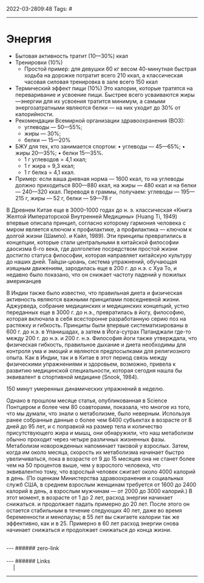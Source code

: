 2022-03-2809:48
Tags: #

---
# Энергия
- Бытовая активность тратит (10—30%) ккал
- Тренировки (10%)
	- Простой пример: для девушки 60 кг весом 40-минутная быстрая ходьба на дорожке потратит всего 210 ккал, а классическая часовая силовая тренировка в зале всего 150 ккал
- Термический эффект пищи (10%) Это калории, которые тратятся на переваривание и усвоение пищи. Быстрее всего усваиваются жиры —энергии для их усвоения тратится минимум, а самыми энергозатратными являются белки — на них уходит до 30% от калорийности.
- Рекомендации Всемирной организации здравоохранения (ВОЗ):
	-  углеводы — 50—55%;
	-  жиры — 30%;
	-  белки — 15—20%
- БЖУ для тех, кто занимается спортом:
	• углеводы — 45—65%;
	• жиры 20—35%;
	• белки 15—35%.
	- 1 г углеводов = 4,1 ккал;
	- 1 г жира = 9,3 ккал;
	- 1 г белка = 4,1 ккал.
- Пример: если ваша дневная норма — 1600 ккал, то на углеводы должно приходиться 800—880 ккал, на жиры — 480 ккал и на белки — 240—320 ккал. Переводя в граммы, получаем: углеводы — 195—215 г, жиры — 52 г, белки — 59—78 г


В Древнем Китае еще в 3000–1000 годах до н. э. классическая «Книга Желтой Императорской Внутренней Медицины» (Huang Ti, 1949) впервые описала принцип, согласно которому гармония человека с миром является ключом к профилактике, а профилактика — ключом к долгой жизни (Шампо). и Кайл, 1989). Эти принципы превратились в концепции, которые стали центральными в китайской философии даосизма 6-го века, где долголетие посредством простой жизни достигло статуса философии, которая направляет китайскую культуру до наших дней. Тайцзи-цюань, система упражнений, обучающая изящным движениям, зародилась еще в 200 г. до н.э. с Хуа То, и недавно было показано, что он снижает частоту падений у пожилых американцев

В Индии также было известно, что правильная диета и физическая активность являются важными принципами повседневной жизни. Аджурведа, собрание медицинских и медицинских концепций, устно переданных еще в 3000 г. до н.э., превратилась в йогу, философию, которая включала в себя всесторонне разработанную серию поз на растяжку и гибкость. Принципы были впервые систематизированы в 600 г. до н.э. в Упанишадах, а затем в Йога-сутрах Патанджали где-то между 200 г. до н.э. и 200 г. н.э. Философия йоги также утверждала, что физическая гибкость, правильное дыхание и диета необходимы для контроля ума и эмоций и являются предпосылками для религиозного опыта. Как в Индии, так и в Китае в этот период связь между физическими упражнениями и здоровьем, возможно, привела к развитию медицинской специальности, которая сегодня нашла бы эквивалент в спортивной медицине (Snook, 1984).

150 минут умеренных динамических упражнений в неделю.

Однако в прошлом месяце статья, опубликованная в Science Понтцером и более чем 80 соавторами, показала, что многое из того, что мы думали, что знали о метаболизме, было неверным. Используя ранее собранные данные о более чем 6400 субъектах в возрасте от 8 дней до 95 лет, и с поправкой на размер тела и количество присутствующего жира и мышц, они обнаружили, что наш метаболизм обычно проходит через четыре различных жизненных фазы. Метаболизм новорожденных напоминает таковой у взрослых. Затем, когда им около месяца, скорость их метаболизма начинает быстро увеличиваться, пока в возрасте от 9 до 15 месяцев она не станет более чем на 50 процентов выше, чем у взрослого человека, что эквивалентно тому, что взрослый человек сжигает около 4000 калорий в день. (По оценкам Министерства здравоохранения и социальных служб США, в среднем взрослым женщинам требуется от 1600 до 2400 калорий в день, а взрослым мужчинам — от 2000 до 3000 калорий.) В этот момент, в возрасте от 1 до 2 лет, расход энергии начинает снижаться. и продолжает падать примерно до 20 лет. После этого он остается стабильным в течение следующих 40 лет, даже во время беременности и менопаузы; в 55 лет вы сжигаете калории так же эффективно, как и в 25. Примерно в 60 лет расход энергии снова начинает снижаться и продолжает снижаться до конца жизни.



</br>
---
###### zero-link </br>

</br>
---
###### Links </br>
 &emsp; | &emsp; 


---
